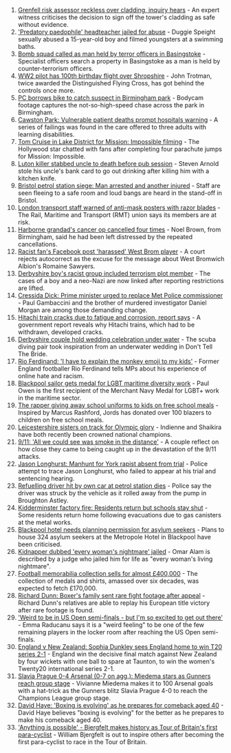 1. [Grenfell risk assessor reckless over cladding, inquiry hears](https://www.bbc.co.uk/news/uk-58507434?at_medium=RSS&at_campaign=KARANGA) - An expert witness criticises the decision to sign off the tower's cladding as safe without evidence.
2. ['Predatory paedophile' headteacher jailed for abuse](https://www.bbc.co.uk/news/uk-england-58503313?at_medium=RSS&at_campaign=KARANGA) - Duggie Speight sexually abused a 15-year-old boy and filmed youngsters at a swimming baths.
3. [Bomb squad called as man held by terror officers in Basingstoke](https://www.bbc.co.uk/news/uk-england-hampshire-58507423?at_medium=RSS&at_campaign=KARANGA) - Specialist officers search a property in Basingstoke as a man is held by counter-terrorism officers.
4. [WW2 pilot has 100th birthday flight over Shropshire](https://www.bbc.co.uk/news/uk-england-shropshire-58506749?at_medium=RSS&at_campaign=KARANGA) - John Trotman, twice awarded the Distinguished Flying Cross, has got behind the controls once more.
5. [PC borrows bike to catch suspect in Birmingham park](https://www.bbc.co.uk/news/uk-england-birmingham-58508557?at_medium=RSS&at_campaign=KARANGA) - Bodycam footage captures the not-so-high-speed chase across the park in Birmingham.
6. [Cawston Park: Vulnerable patient deaths prompt hospitals warning](https://www.bbc.co.uk/news/uk-england-norfolk-58466839?at_medium=RSS&at_campaign=KARANGA) - A series of failings was found in the care offered to three adults with learning disabilities.
7. [Tom Cruise in Lake District for Mission: Impossible filming](https://www.bbc.co.uk/news/uk-england-cumbria-58506553?at_medium=RSS&at_campaign=KARANGA) - The Hollywood star chatted with fans after completing four parachute jumps for Mission: Impossible.
8. [Luton killer stabbed uncle to death before pub session](https://www.bbc.co.uk/news/uk-england-beds-bucks-herts-58504956?at_medium=RSS&at_campaign=KARANGA) - Steven Arnold stole his uncle's bank card to go out drinking after killing him with a kitchen knife.
9. [Bristol petrol station siege: Man arrested and another injured](https://www.bbc.co.uk/news/uk-england-bristol-58500077?at_medium=RSS&at_campaign=KARANGA) - Staff are seen fleeing to a safe room and loud bangs are heard in the stand-off in Bristol.
10. [London transport staff warned of anti-mask posters with razor blades](https://www.bbc.co.uk/news/uk-england-london-58499899?at_medium=RSS&at_campaign=KARANGA) - The Rail, Maritime and Transport (RMT) union says its members are at risk.
11. [Harborne grandad's cancer op cancelled four times](https://www.bbc.co.uk/news/uk-england-birmingham-58503318?at_medium=RSS&at_campaign=KARANGA) - Noel Brown, from Birmingham, said he had been left distressed by the repeated cancellations.
12. [Racist fan's Facebook post 'harassed' West Brom player](https://www.bbc.co.uk/news/uk-england-birmingham-58503963?at_medium=RSS&at_campaign=KARANGA) - A court rejects autocorrect as the excuse for the message about West Bromwich Albion's Romaine Sawyers.
13. [Derbyshire boy's racist group included terrorism plot member](https://www.bbc.co.uk/news/uk-england-derbyshire-58504074?at_medium=RSS&at_campaign=KARANGA) - The cases of a boy and a neo-Nazi are now linked after reporting restrictions are lifted.
14. [Cressida Dick: Prime minister urged to replace Met Police commissioner](https://www.bbc.co.uk/news/uk-england-london-58490698?at_medium=RSS&at_campaign=KARANGA) - Paul Gambaccini and the brother of murdered investigator Daniel Morgan are among those demanding change.
15. [Hitachi train cracks due to fatigue and corrosion, report says](https://www.bbc.co.uk/news/uk-england-58494275?at_medium=RSS&at_campaign=KARANGA) - A government report reveals why Hitachi trains, which had to be withdrawn, developed cracks.
16. [Derbyshire couple hold wedding celebration under water](https://www.bbc.co.uk/news/uk-england-derbyshire-58503034?at_medium=RSS&at_campaign=KARANGA) - The scuba diving pair took inspiration from an underwater wedding in Don't Tell The Bride.
17. [Rio Ferdinand: 'I have to explain the monkey emoji to my kids'](https://www.bbc.co.uk/news/uk-58503093?at_medium=RSS&at_campaign=KARANGA) - Former England footballer Rio Ferdinand tells MPs about his experience of online hate and racism.
18. [Blackpool sailor gets medal for LGBT maritime diversity work](https://www.bbc.co.uk/news/uk-england-lancashire-58502042?at_medium=RSS&at_campaign=KARANGA) - Paul Owen is the first recipient of the Merchant Navy Medal for LGBT+ work in the maritime sector.
19. [The rapper giving away school uniforms to kids on free school meals](https://www.bbc.co.uk/news/uk-england-london-58494041?at_medium=RSS&at_campaign=KARANGA) - Inspired by Marcus Rashford, Jords has donated over 100 blazers to children on free school meals.
20. [Leicestershire sisters on track for Olympic glory](https://www.bbc.co.uk/news/uk-england-leicestershire-58270963?at_medium=RSS&at_campaign=KARANGA) - Indienne and Shaikira have both recently been crowned national champions.
21. [9/11: 'All we could see was smoke in the distance'](https://www.bbc.co.uk/news/uk-england-birmingham-58486093?at_medium=RSS&at_campaign=KARANGA) - A couple reflect on how close they came to being caught up in the devastation of the 9/11 attacks.
22. [Jason Longhurst: Manhunt for York rapist absent from trial](https://www.bbc.co.uk/news/uk-england-york-north-yorkshire-58505406?at_medium=RSS&at_campaign=KARANGA) - Police attempt to trace Jason Longhurst, who failed to appear at his trial and sentencing hearing.
23. [Refuelling driver hit by own car at petrol station dies](https://www.bbc.co.uk/news/uk-england-leicestershire-58492104?at_medium=RSS&at_campaign=KARANGA) - Police say the driver was struck by the vehicle as it rolled away from the pump in Broughton Astley.
24. [Kidderminster factory fire: Residents return but schools stay shut](https://www.bbc.co.uk/news/uk-england-hereford-worcester-58497931?at_medium=RSS&at_campaign=KARANGA) - Some residents return home following evacuations due to gas canisters at the metal works.
25. [Blackpool hotel needs planning permission for asylum seekers](https://www.bbc.co.uk/news/uk-england-lancashire-58502599?at_medium=RSS&at_campaign=KARANGA) - Plans to house 324 asylum seekers at the Metropole Hotel in Blackpool have been criticised.
26. [Kidnapper dubbed 'every woman's nightmare' jailed](https://www.bbc.co.uk/news/uk-england-manchester-58498126?at_medium=RSS&at_campaign=KARANGA) - Omar Alam is described by a judge who jailed him for life as "every woman's living nightmare".
27. [Football memorabilia collection sells for almost £400,000](https://www.bbc.co.uk/news/uk-england-berkshire-58488577?at_medium=RSS&at_campaign=KARANGA) - The collection of medals and shirts, amassed over six decades, was expected to fetch £170,000.
28. [Richard Dunn: Boxer's family sent rare fight footage after appeal](https://www.bbc.co.uk/news/uk-england-york-north-yorkshire-58501497?at_medium=RSS&at_campaign=KARANGA) - Richard Dunn's relatives are able to replay his European title victory after rare footage is found.
29. ['Weird to be in US Open semi-finals - but I'm so excited to get out there'](https://www.bbc.co.uk/sport/tennis/58496167?at_medium=RSS&at_campaign=KARANGA) - Emma Raducanu says it is a "weird feeling" to be one of the few remaining players in the locker room after reaching the US Open semi-finals.
30. [England v New Zealand: Sophia Dunkley sees England home to win T20 series 2-1](https://www.bbc.co.uk/sport/cricket/58509065?at_medium=RSS&at_campaign=KARANGA) - England win the decisive final match against New Zealand by four wickets with one ball to spare at Taunton, to win the women's Twenty20 international series 2-1.
31. [Slavia Prague 0-4 Arsenal (0-7 on agg.): Miedema stars as Gunners reach group stage](https://www.bbc.co.uk/sport/football/58508195?at_medium=RSS&at_campaign=KARANGA) - Vivianne Miedema makes it to 100 Arsenal goals with a hat-trick as the Gunners blitz Slavia Prague 4-0 to reach the Champions League group stage.
32. [David Haye: 'Boxing is evolving' as he prepares for comeback aged 40](https://www.bbc.co.uk/sport/boxing/58478985?at_medium=RSS&at_campaign=KARANGA) - David Haye believes "boxing is evolving" for the better as he prepares to make his comeback aged 40.
33. ['Anything is possible' - Bjergfelt makes history as Tour of Britain's first para-cyclist](https://www.bbc.co.uk/sport/cycling/58500851?at_medium=RSS&at_campaign=KARANGA) - William Bjergfelt is out to inspire others after becoming the first para-cyclist to race in the Tour of Britain.
